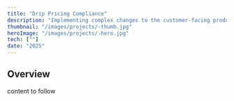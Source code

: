 ```yaml
---
title: "Drip Pricing Compliance"
description: "Implementing complex changes to the customer-facing product"
thumbnail: "/images/projects/-thumb.jpg"
heroImage: "/images/projects/-hero.jpg"
tech: [""]
date: "2025"
---
```


## Overview

content to follow
